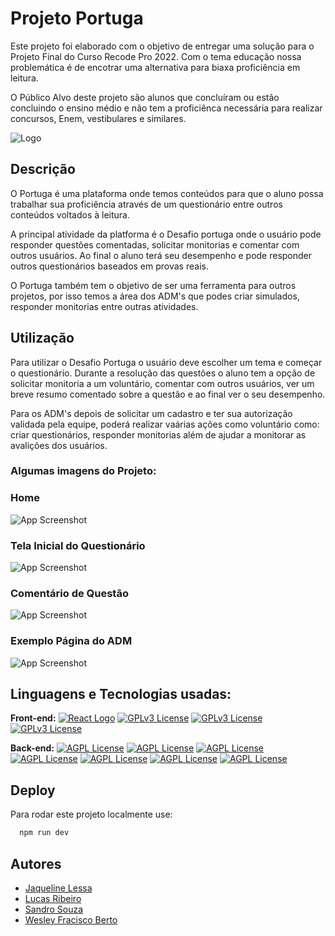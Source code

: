 
# Projeto Portuga

Este projeto foi elaborado com o objetivo de entregar uma solução para o Projeto Final do Curso Recode Pro 2022. Com o tema educação nossa problemática é de encotrar uma alternativa para biaxa proficiência em leitura. 

O Público Alvo deste projeto são alunos que concluíram ou estão concluindo o ensino médio e não tem a proficiênca necessária para realizar concursos, Enem, vestibulares e similares. 

![Logo](https://user-images.githubusercontent.com/105178774/218894302-1ec9565a-0f94-419b-9ec8-d32336ccefb8.png)


## Descrição

O Portuga é uma plataforma onde temos conteúdos para que o aluno possa trabalhar sua proficiência através de um questionário entre outros conteúdos voltados à leitura. 

A principal atividade da platforma é o Desafio portuga onde o usuário pode responder questões comentadas, solicitar monitorias e comentar com outros usuários. Ao final o aluno terá seu desempenho e pode responder outros questionários baseados em provas reais.

O Portuga também tem o objetivo de ser uma ferramenta para outros projetos, por isso temos a área dos ADM's que podes criar simulados, responder monitorias entre outras atividades.
## Utilização

Para utilizar o Desafio Portuga o usuário deve escolher um tema e começar o questionário. Durante a resolução das questões o aluno tem a opção de solicitar monitoria a um voluntário, comentar com outros usuários, ver um breve resumo comentado sobre a questão e ao final ver o seu desempenho.

Para os ADM's depois de solicitar um cadastro e ter sua autorização validada pela equipe, poderá realizar vaárias ações como voluntário como: criar questionários, responder monitorias além de ajudar a monitorar as avalições dos usuários.

### Algumas imagens do Projeto:

### Home
![App Screenshot](https://user-images.githubusercontent.com/105178774/218897181-287a606a-4e33-49ee-84b8-11fddbef314a.png)

### Tela Inicial do Questionário
![App Screenshot](https://user-images.githubusercontent.com/105178774/218894918-a863ea52-4a68-4a1c-8d16-94a1924aef99.png)

### Comentário de Questão
![App Screenshot](https://user-images.githubusercontent.com/105178774/218896728-c58ad78e-7503-4147-b340-4179804c5dac.png)

### Exemplo Página do ADM
![App Screenshot](https://user-images.githubusercontent.com/105178774/218896875-e06da3d3-a38f-486f-bbce-ebb628262e04.png)



## Linguagens e Tecnologias usadas:

**Front-end:** 
[![React Logo](https://img.shields.io/badge/%20-React.js-informational)](https://img.shields.io/badge/%20-React.js-informational)
[![GPLv3 License](https://img.shields.io/badge/%20-JavaScript-yellow)](https://img.shields.io/badge/%20-JavaScript-yellow)
[![GPLv3 License](https://img.shields.io/badge/-Bootstrap-blueviolet)](https://img.shields.io/badge/-Bootstrap-blueviolet)
[![GPLv3 License](https://img.shields.io/badge/-CSS-9cf)](https://img.shields.io/badge/-CSS-9cf)

**Back-end:** 
[![AGPL License](https://img.shields.io/badge/%20-Java-lightgrey)](https://img.shields.io/badge/%20-Java-lightgrey)
[![AGPL License](https://img.shields.io/badge/%20-SpringBoot-lbrightgreen)](https://img.shields.io/badge/%20-SpringBoot-lbrightgreen)
[![AGPL License](https://img.shields.io/badge/%20-API-blueviolet)](https://img.shields.io/badge/%20-API-blueviolet)
[![AGPL License](https://img.shields.io/badge/%20-Lombbok-red)](https://img.shields.io/badge/%20-Lombbok-red)
[![AGPL License](https://img.shields.io/badge/%20-JPA-inactive)](https://img.shields.io/badge/%20-JPA-inactive)
[![AGPL License](https://img.shields.io/badge/%20-MySql-blue)](https://img.shields.io/badge/%20-MySql-blue)
[![AGPL License](https://img.shields.io/badge/%20-Padr%C3%A3o%20MVC-important)](https://img.shields.io/badge/%20-Padr%C3%A3o%20MVC-important)


## Deploy

Para rodar este projeto localmente use:

```bash
  npm run dev
```


## Autores

- [Jaqueline Lessa](https://www.github.com/Jaqueline-17)
- [Lucas Ribeiro](https://github.com/LucaasRibeiro)
- [Sandro Souza](https://github.com/SandroSorte)
- [Wesley Fracisco Berto](https://github.com/WesleyBert)
